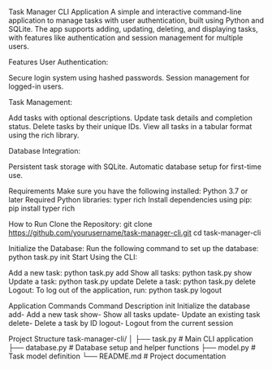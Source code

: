 Task Manager CLI Application
A simple and interactive command-line application to manage tasks with user authentication, built using Python and SQLite. The app supports adding, updating, deleting, and displaying tasks, with features like authentication and session management for multiple users.

Features
User Authentication:

Secure login system using hashed passwords.
Session management for logged-in users.

Task Management:

Add tasks with optional descriptions.
Update task details and completion status.
Delete tasks by their unique IDs.
View all tasks in a tabular format using the rich library.

Database Integration:

Persistent task storage with SQLite.
Automatic database setup for first-time use.

Requirements
Make sure you have the following installed:
Python 3.7 or later
Required Python libraries:
typer
rich
Install dependencies using pip:
pip install typer rich

How to Run
Clone the Repository:
git clone https://github.com/yourusername/task-manager-cli.git
cd task-manager-cli

Initialize the Database: Run the following command to set up the database:
python task.py init
Start Using the CLI:

Add a new task:
python task.py add
Show all tasks:
python task.py show
Update a task:
python task.py update
Delete a task:
python task.py delete
Logout: To log out of the application, run:
python task.py logout

Application Commands
Command	Description
init	Initialize the database
add-	Add a new task
show-	Show all tasks
update-	Update an existing task
delete-	Delete a task by ID
logout-	Logout from the current session

Project Structure
task-manager-cli/
│
├── task.py       # Main CLI application
├── database.py   # Database setup and helper functions
├── model.py      # Task model definition
└── README.md     # Project documentation

